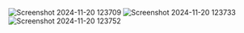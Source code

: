 ![Screenshot 2024-11-20 123709](https://github.com/user-attachments/assets/df1d05eb-fcc8-4b6d-9d4e-89d60f36bab8)
![Screenshot 2024-11-20 123733](https://github.com/user-attachments/assets/4c7c9a13-5481-406f-84ab-0d3bd94741c9)
![Screenshot 2024-11-20 123752](https://github.com/user-attachments/assets/af1cb25f-ee07-4970-8661-b4c4e2baf442)
